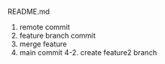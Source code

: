 README.md
1. remote commit
2. feature branch commit
3. merge feature
4. main commit
4-2. create feature2 branch
